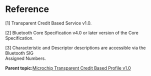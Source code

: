 # Reference

\[1\] Transparent Credit Based Service v1.0.

\[2\] Bluetooth Core Specification v4.0 or later version of the Core Specification.

\[3\] Characteristic and Descriptor descriptions are accessible via the Bluetooth SIG<br /> Assigned Numbers.

**Parent topic:**[Microchip Transparent Credit Based Profile v1.0](GUID-A1595ACB-6522-44A3-8CF5-5C6F04A32490.md)

